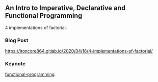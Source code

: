 ## An Intro to Imperative, Declarative and Functional Programming

4 implementations of factorial.

### Blog Post

https://ironcore864.gitlab.io/2020/04/18/4-implementations-of-factorial/

### Keynote

[functional-programming](functiona-programming.key).

